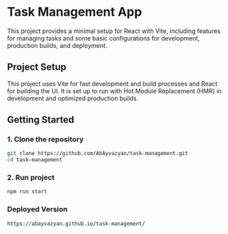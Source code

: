 # Task Management App

This project provides a minimal setup for React with Vite, including features for managing tasks and some basic configurations for development, production builds, and deployment.

## Project Setup

This project uses Vite for fast development and build processes and React for building the UI. It is set up to run with Hot Module Replacement (HMR) in development and optimized production builds.

## Getting Started

### 1. Clone the repository

```bash
git clone https://github.com/AbAyvazyan/task-management.git
cd task-management
```

### 2. Run project

```bash
npm run start
```


### Deployed Version

```bash
https://abayvazyan.github.io/task-management/
```

